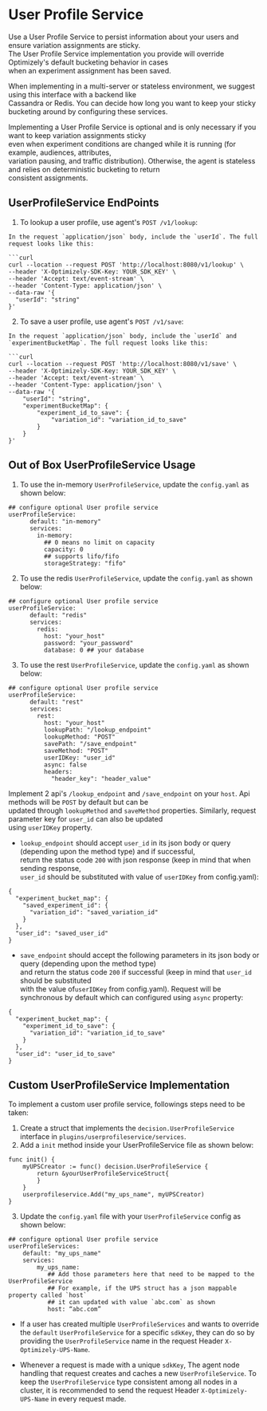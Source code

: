 # User Profile Service
Use a User Profile Service to persist information about your users and ensure variation assignments are sticky.  
The User Profile Service implementation you provide will override Optimizely's default bucketing behavior in cases  
when an experiment assignment has been saved.

When implementing in a multi-server or stateless environment, we suggest using this interface with a backend like  
Cassandra or Redis. You can decide how long you want to keep your sticky bucketing around by configuring these services.

Implementing a User Profile Service is optional and is only necessary if you want to keep variation assignments sticky  
even when experiment conditions are changed while it is running (for example, audiences, attributes,  
variation pausing, and traffic distribution). Otherwise, the agent is stateless and relies on deterministic bucketing to return  
consistent assignments.

## UserProfileService EndPoints

1. To lookup a user profile, use agent's `POST /v1/lookup`:

```
In the request `application/json` body, include the `userId`. The full request looks like this:

```curl
curl --location --request POST 'http://localhost:8080/v1/lookup' \
--header 'X-Optimizely-SDK-Key: YOUR_SDK_KEY' \
--header 'Accept: text/event-stream' \
--header 'Content-Type: application/json' \
--data-raw '{
  "userId": "string"
}'
```

2. To save a user profile, use agent's `POST /v1/save`:

```
In the request `application/json` body, include the `userId` and `experimentBucketMap`. The full request looks like this:

```curl
curl --location --request POST 'http://localhost:8080/v1/save' \
--header 'X-Optimizely-SDK-Key: YOUR_SDK_KEY' \
--header 'Accept: text/event-stream' \
--header 'Content-Type: application/json' \
--data-raw '{
    "userId": "string",
    "experimentBucketMap": {
        "experiment_id_to_save": {
            "variation_id": "variation_id_to_save"
        }
    }
}'
```

## Out of Box UserProfileService Usage

1. To use the in-memory `UserProfileService`, update the `config.yaml` as shown below:
```
## configure optional User profile service
userProfileService:
      default: "in-memory"
      services:
        in-memory: 
          ## 0 means no limit on capacity
          capacity: 0
          ## supports lifo/fifo
          storageStrategy: "fifo"
```

2. To use the redis `UserProfileService`, update the `config.yaml` as shown below:
```
## configure optional User profile service
userProfileService:
      default: "redis"
      services:
        redis: 
          host: "your_host"
          password: "your_password"
          database: 0 ## your database
```

3. To use the rest `UserProfileService`, update the `config.yaml` as shown below:
```
## configure optional User profile service
userProfileService:
      default: "rest"
      services:
        rest:
          host: "your_host"
          lookupPath: "/lookup_endpoint"
          lookupMethod: "POST"
          savePath: "/save_endpoint"
          saveMethod: "POST"
          userIDKey: "user_id"
          async: false
          headers: 
            "header_key": "header_value"
```

Implement 2 api's `/lookup_endpoint` and `/save_endpoint` on your `host`. Api methods will be `POST` by default but can be  
updated through `lookupMethod` and `saveMethod` properties. Similarly, request parameter key for `user_id` can also be updated  
using `userIDKey` property.
    
- `lookup_endpoint` should accept `user_id` in its json body or query (depending upon the method type) and if successful,   
return the status code `200` with json response (keep in mind that when sending response,   
`user_id` should be substituted with value of `userIDKey` from config.yaml):   

```
{
  "experiment_bucket_map": {
    "saved_experiment_id": {
      "variation_id": "saved_variation_id"
    }
  },
  "user_id": "saved_user_id"
}
```
- `save_endpoint` should accept the following parameters in its json body or query (depending upon the method type)   
and return the status code `200` if successful (keep in mind that `user_id` should be substituted   
with the value of`userIDKey` from config.yaml). Request will be synchronous by default which can configured using `async` property:  

```
{
  "experiment_bucket_map": {
    "experiment_id_to_save": {
      "variation_id": "variation_id_to_save"
    }
  },
  "user_id": "user_id_to_save"
}
```

## Custom UserProfileService Implementation

To implement a custom user profile service, followings steps need to be taken:
1. Create a struct that implements the `decision.UserProfileService` interface in `plugins/userprofileservice/services`.
2. Add a `init` method inside your UserProfileService file as shown below:
```
func init() {
	myUPSCreator := func() decision.UserProfileService {
		return &yourUserProfileServiceStruct{
		}
	}
	userprofileservice.Add("my_ups_name", myUPSCreator)
}
```
3. Update the `config.yaml` file with your `UserProfileService` config as shown below:

```
## configure optional User profile service
userProfileServices:
    default: "my_ups_name"
    services:
        my_ups_name: 
           ## Add those parameters here that need to be mapped to the UserProfileService
           ## For example, if the UPS struct has a json mappable property called `host`
           ## it can updated with value `abc.com` as shown
           host: “abc.com”
```
- If a user has created multiple `UserProfileServices` and wants to override the `default` `UserProfileService` for a specific `sdkKey`, they can do so by providing the `UserProfileService` name in the request Header `X-Optimizely-UPS-Name`.

- Whenever a request is made with a unique `sdkKey`, The agent node handling that request creates and caches a new `UserProfileService`. To keep the `UserProfileService` type consistent among all nodes in a cluster, it is recommended to send the request Header `X-Optimizely-UPS-Name` in every request made.
